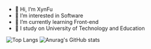 - 👋 Hi, I’m XynFu
- 👀 I’m interested in Software 
- 🌱 I’m currently learning Front-end
- 🏫 I study on University of Technology and Education

![Top Langs](https://github-readme-stats.vercel.app/api/top-langs/?username=xuanphu03&hide_progress=false&layout=compact&theme=dracula)
![Anurag's GitHub stats](https://github-readme-stats.vercel.app/api?username=xuanphu03&show_icons=true&theme=dracula)
